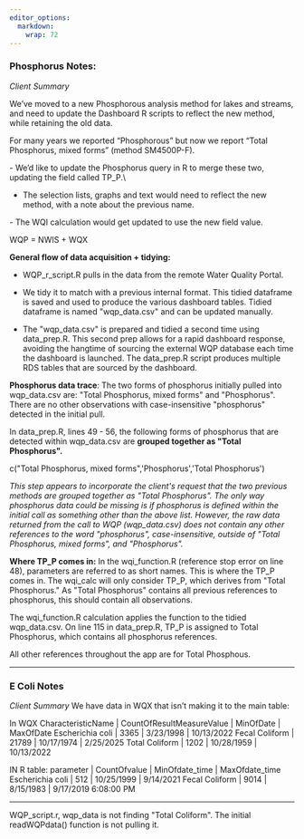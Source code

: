 ```yaml
---
editor_options: 
  markdown: 
    wrap: 72
---
```


### Phosphorus Notes:

*Client Summary*

We’ve moved to a new Phosphorous analysis method for lakes and streams,
and need to update the Dashboard R scripts to reflect the new method,
while retaining the old data.

For many years we reported “Phosphorous” but now we report “Total
Phosphorus, mixed forms” (method SM4500P-F).

\- We’d like to update the Phosphorus query in R to merge these two,
updating the field called TP_P.\
- The selection lists, graphs and text would need to reflect the new
method, with a note about the previous name.

\- The WQI calculation would get updated to use the new field value.

WQP = NWIS + WQX

**General flow of data acquisition + tidying:**

-   WQP_r_script.R pulls in the data from the remote Water Quality
    Portal.

-   We tidy it to match with a previous internal format. This tidied
    dataframe is saved and used to produce the various dashboard tables.
    Tidied dataframe is named "wqp_data.csv" and can be updated
    manually.

-   The "wqp_data.csv" is prepared and tidied a second time using
    data_prep.R. This second prep allows for a rapid dashboard response,
    avoiding the hangtime of sourcing the external WQP database each
    time the dashboard is launched. The data_prep.R script produces
    multiple RDS tables that are sourced by the dashboard.

**Phosphorus data trace**: The two forms of phosphorus initially pulled
into wqp_data.csv are: "Total Phosphorus, mixed forms" and "Phosphorus".
There are no other observations with case-insensitive "phosphorus"
detected in the initial pull.

In data_prep.R, lines 49 - 56, the following forms of phosphorus that
are detected within wqp_data.csv are **grouped together as "Total
Phosphorus".**

c("Total Phosphorus, mixed forms",'Phosphorus','Total Phosphorus')

*This step appears to incorporate the client's request that the two
previous methods are grouped together as "Total Phosphorus". The only
way phosphorus data could be missing is if phosphorus is defined within
the initial call as something other than the above list. However, the
raw data returned from the call to WQP (wqp_data.csv) does not contain
any other references to the word "phosphorus", case-insensitive, outside
of "Total Phosphorus, mixed forms", and "Phosphorus".*

**Where TP_P comes in:** In the wqi_function.R (reference stop error on
line 48), parameters are referred to as short names. This is where the
TP_P comes in. The wqi_calc will only consider TP_P, which derives from
"Total Phosphorus." As "Total Phosphorus" contains all previous
references to phosphorus, this should contain all observations.

The wqi_function.R calculation applies the function to the tidied
wqp_data.csv. On line 115 in data_prep.R, TP_P is assigned to Total
Phosphorus, which contains all phosphorus references.

All other references throughout the app are for Total Phosphous.

------------------------------------------------------------------------

### E Coli Notes

*Client Summary* We have data in WQX that isn’t making it to the main
table:

In WQX CharacteristicName \| CountOfResultMeasureValue \| MinOfDate \|
MaxOfDate Escherichia coli \| 3365 \| 3/23/1998 \| 10/13/2022 Fecal
Coliform \| 21789 \| 10/17/1974 \| 2/25/2025 Total Coliform \| 1202 \|
10/28/1959 \| 10/13/2022

IN R table: parameter \| CountOfvalue \| MinOfdate_time \|
MaxOfdate_time Escherichia coli \| 512 \| 10/25/1999 \| 9/14/2021 Fecal
Coliform \| 9014 \| 8/15/1983 \| 9/17/2019 6:08:00 PM

------------------------------------------------------------------------

WQP_script.r, wqp_data is not finding "Total Coliform". The initial
readWQPdata() function is not pulling it.
